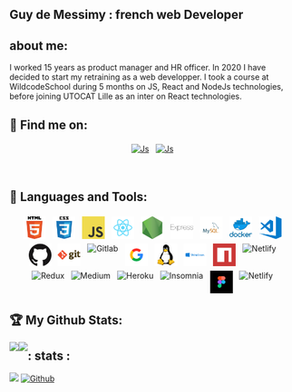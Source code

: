 ## Guy de Messimy : french web Developer

## about me:

I worked 15 years as product manager and HR officer. In 2020 I have decided to start my retraining as a web developper.
I took a course at WildcodeSchool during 5 months on JS, React and NodeJs technologies, before joining UTOCAT Lille 
as an inter on React technologies.  

## :email: Find me on:

<p align="center">
 <a href="https://linkedin.com/in/guy-de-messimy" target="_blank" rel="noopener noreferrer"> <img src="https://cdn.jsdelivr.net/npm/simple-icons@v3/icons/linkedin.svg" alt="Js" height="40" style="vertical-align:top; margin:4px"></a>
 <a href="mailto:gdemessimy@gmail.com"> <img src="https://cdn.jsdelivr.net/npm/simple-icons@v3/icons/gmail.svg" alt="Js" height="40" style="vertical-align:top; margin:4px"></a> 
</p>

<br />


## 🧰 Languages and Tools:
<p align="center">
  <img src="https://raw.githubusercontent.com/github/explore/80688e429a7d4ef2fca1e82350fe8e3517d3494d/topics/html/html.png" alt="Html" height="40" style="vertical-align:top; margin:4px">
  <img src="https://raw.githubusercontent.com/github/explore/80688e429a7d4ef2fca1e82350fe8e3517d3494d/topics/css/css.png" alt="Css" height="40" style="vertical-align:top; margin:4px">
<img src="https://raw.githubusercontent.com/github/explore/80688e429a7d4ef2fca1e82350fe8e3517d3494d/topics/javascript/javascript.png" alt="Javascript" height="40" style="vertical-align:top; margin:4px">
  <img src="https://raw.githubusercontent.com/github/explore/80688e429a7d4ef2fca1e82350fe8e3517d3494d/topics/react/react.png" alt="React" height="40" style="vertical-align:top; margin:4px">
<img src="https://raw.githubusercontent.com/github/explore/80688e429a7d4ef2fca1e82350fe8e3517d3494d/topics/nodejs/nodejs.png" alt="NodeJS" height="40" style="vertical-align:top; margin:4px">
  <img src="https://raw.githubusercontent.com/github/explore/80688e429a7d4ef2fca1e82350fe8e3517d3494d/topics/express/express.png" alt="Express" height="40" style="vertical-align:top; margin:4px">
  <img src="https://raw.githubusercontent.com/github/explore/80688e429a7d4ef2fca1e82350fe8e3517d3494d/topics/mysql/mysql.png" alt="MySql" height="40" style="vertical-align:top; margin:4px">
<img src="https://raw.githubusercontent.com/github/explore/80688e429a7d4ef2fca1e82350fe8e3517d3494d/topics/docker/docker.png" alt="Docker" height="40" style="vertical-align:top; margin:4px">
 <img src="https://raw.githubusercontent.com/github/explore/80688e429a7d4ef2fca1e82350fe8e3517d3494d/topics/visual-studio-code/visual-studio-code.png" alt="VS Code" height="40" style="vertical-align:top; margin:4px">
<img src="https://raw.githubusercontent.com/github/explore/78df643247d429f6cc873026c0622819ad797942/topics/github/github.png" alt="Github" height="40" style="vertical-align:top; margin:4px">
<img src="https://raw.githubusercontent.com/github/explore/80688e429a7d4ef2fca1e82350fe8e3517d3494d/topics/git/git.png" alt="Git" height="40" style="vertical-align:top; margin:4px">
  <img src="https://img.shields.io/badge/GitLab-330F63?style=for-the-badge&logo=gitlab&logoColor=white" alt="Gitlab" height="40" style="vertical-align:top; margin:4px">
 <img src="https://raw.githubusercontent.com/github/explore/80688e429a7d4ef2fca1e82350fe8e3517d3494d/topics/google/google.png" alt="Google" height="40" style="vertical-align:top; margin:4px">
 <img src="https://raw.githubusercontent.com/github/explore/80688e429a7d4ef2fca1e82350fe8e3517d3494d/topics/linux/linux.png" alt="Linux" height="40" style="vertical-align:top; margin:4px">
 <img src="https://raw.githubusercontent.com/github/explore/80688e429a7d4ef2fca1e82350fe8e3517d3494d/topics/windows/windows.png" alt="Windows" height="40" style="vertical-align:top; margin:4px">
   <img src="https://raw.githubusercontent.com/github/explore/80688e429a7d4ef2fca1e82350fe8e3517d3494d/topics/npm/npm.png" alt="Npm" height="40" style="vertical-align:top; margin:4px">
 <img src="https://img.shields.io/badge/Netlify-00C7B7?style=for-the-badge&logo=netlify&logoColor=white" alt="Netlify" height="40" style="vertical-align:top; margin:4px">
  <img src="https://img.shields.io/badge/Redux-593D88?style=for-the-badge&logo=redux&logoColor=white" alt="Redux" height="40" style="vertical-align:top; margin:4px">
  <img src="https://img.shields.io/badge/Medium-12100E?style=for-the-badge&logo=medium&logoColor=white" alt="Medium" height="40" style="vertical-align:top; margin:4px">
 <img src="https://img.shields.io/badge/Heroku-430098?style=for-the-badge&logo=heroku&logoColor=white" alt="Heroku" height="40" style="vertical-align:top; margin:4px">
 <img src="https://raw.githubusercontent.com/github/explore/80688e429a7d4ef2fca1e82350fe8e3517d3494d/topics/insmonia/insomnia.png" alt="Insomnia" height="40" style="vertical-align:top; margin:4px">
 <img src="https://raw.githubusercontent.com/github/explore/80688e429a7d4ef2fca1e82350fe8e3517d3494d/topics/figma/figma.png" alt="Figma" height="40" style="vertical-align:top; margin:4px">
  <img src="https://img.shields.io/badge/Netlify-00C7B7?style=for-the-badge&logo=netlify&logoColor=white" alt="Netlify" height="40" style="vertical-align:top; margin:4px">

</p>

## :trophy: My Github Stats:

<div>
<a href="https://github-readme-stats.vercel.app/api?username=Guy-deMessimy&count_private=true&show_icons=true&theme=tokyonight">
  <img  align="left" src="https://github-readme-stats.vercel.app/api?username=Guy-deMessimy&count_private=true&show_icons=true&theme=tokyonight" />
</a>
<a href="https://github-readme-stats.vercel.app/api/top-langs/?username=Guy-deMessimy&theme=tokyonight">
  <img align="left" src="https://github-readme-stats.vercel.app/api/top-langs/?username=Guy-deMessimy&theme=tokyonight" />
</a>
</div>

## : stats :

![](https://visitor-badge.laobi.icu/badge?page_id=Guy-deMessimy.Guy-deMessimy)
[![Github](https://img.shields.io/github/followers/Guy-deMessimy?label=Follow&style=social)](https://github.com/Guy-deMessimy)

[linkedin]: https://linkedin.com/in/guy-de-messimy
[mail]: mailto:gdemessimy@gmail.com
